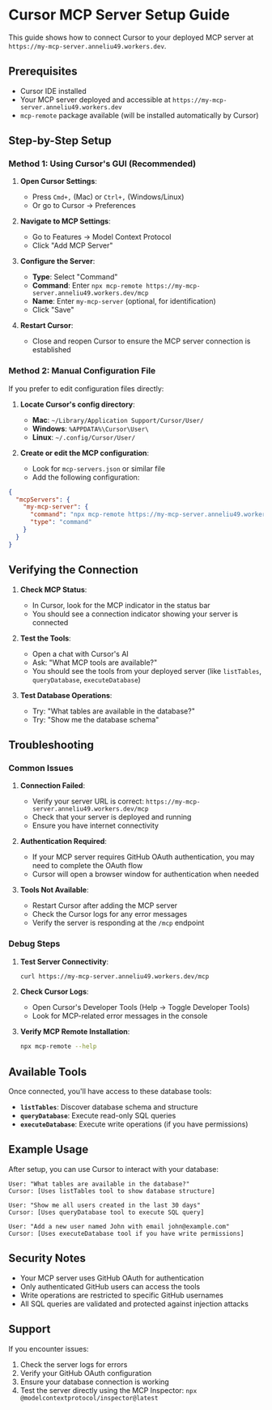 # Cursor MCP Server Setup Guide

This guide shows how to connect Cursor to your deployed MCP server at `https://my-mcp-server.anneliu49.workers.dev`.

## Prerequisites

- Cursor IDE installed
- Your MCP server deployed and accessible at `https://my-mcp-server.anneliu49.workers.dev`
- `mcp-remote` package available (will be installed automatically by Cursor)

## Step-by-Step Setup

### Method 1: Using Cursor's GUI (Recommended)

1. **Open Cursor Settings**:
   - Press `Cmd+,` (Mac) or `Ctrl+,` (Windows/Linux)
   - Or go to Cursor → Preferences

2. **Navigate to MCP Settings**:
   - Go to Features → Model Context Protocol
   - Click "Add MCP Server"

3. **Configure the Server**:
   - **Type**: Select "Command"
   - **Command**: Enter `npx mcp-remote https://my-mcp-server.anneliu49.workers.dev/mcp`
   - **Name**: Enter `my-mcp-server` (optional, for identification)
   - Click "Save"

4. **Restart Cursor**:
   - Close and reopen Cursor to ensure the MCP server connection is established

### Method 2: Manual Configuration File

If you prefer to edit configuration files directly:

1. **Locate Cursor's config directory**:
   - **Mac**: `~/Library/Application Support/Cursor/User/`
   - **Windows**: `%APPDATA%\Cursor\User\`
   - **Linux**: `~/.config/Cursor/User/`

2. **Create or edit the MCP configuration**:
   - Look for `mcp-servers.json` or similar file
   - Add the following configuration:

```json
{
  "mcpServers": {
    "my-mcp-server": {
      "command": "npx mcp-remote https://my-mcp-server.anneliu49.workers.dev/mcp",
      "type": "command"
    }
  }
}
```

## Verifying the Connection

1. **Check MCP Status**:
   - In Cursor, look for the MCP indicator in the status bar
   - You should see a connection indicator showing your server is connected

2. **Test the Tools**:
   - Open a chat with Cursor's AI
   - Ask: "What MCP tools are available?"
   - You should see the tools from your deployed server (like `listTables`, `queryDatabase`, `executeDatabase`)

3. **Test Database Operations**:
   - Try: "What tables are available in the database?"
   - Try: "Show me the database schema"

## Troubleshooting

### Common Issues

1. **Connection Failed**:
   - Verify your server URL is correct: `https://my-mcp-server.anneliu49.workers.dev/mcp`
   - Check that your server is deployed and running
   - Ensure you have internet connectivity

2. **Authentication Required**:
   - If your MCP server requires GitHub OAuth authentication, you may need to complete the OAuth flow
   - Cursor will open a browser window for authentication when needed

3. **Tools Not Available**:
   - Restart Cursor after adding the MCP server
   - Check the Cursor logs for any error messages
   - Verify the server is responding at the `/mcp` endpoint

### Debug Steps

1. **Test Server Connectivity**:
   ```bash
   curl https://my-mcp-server.anneliu49.workers.dev/mcp
   ```

2. **Check Cursor Logs**:
   - Open Cursor's Developer Tools (Help → Toggle Developer Tools)
   - Look for MCP-related error messages in the console

3. **Verify MCP Remote Installation**:
   ```bash
   npx mcp-remote --help
   ```

## Available Tools

Once connected, you'll have access to these database tools:

- **`listTables`**: Discover database schema and structure
- **`queryDatabase`**: Execute read-only SQL queries  
- **`executeDatabase`**: Execute write operations (if you have permissions)

## Example Usage

After setup, you can use Cursor to interact with your database:

```
User: "What tables are available in the database?"
Cursor: [Uses listTables tool to show database structure]

User: "Show me all users created in the last 30 days"
Cursor: [Uses queryDatabase tool to execute SQL query]

User: "Add a new user named John with email john@example.com"
Cursor: [Uses executeDatabase tool if you have write permissions]
```

## Security Notes

- Your MCP server uses GitHub OAuth for authentication
- Only authenticated GitHub users can access the tools
- Write operations are restricted to specific GitHub usernames
- All SQL queries are validated and protected against injection attacks

## Support

If you encounter issues:
1. Check the server logs for errors
2. Verify your GitHub OAuth configuration
3. Ensure your database connection is working
4. Test the server directly using the MCP Inspector: `npx @modelcontextprotocol/inspector@latest`
